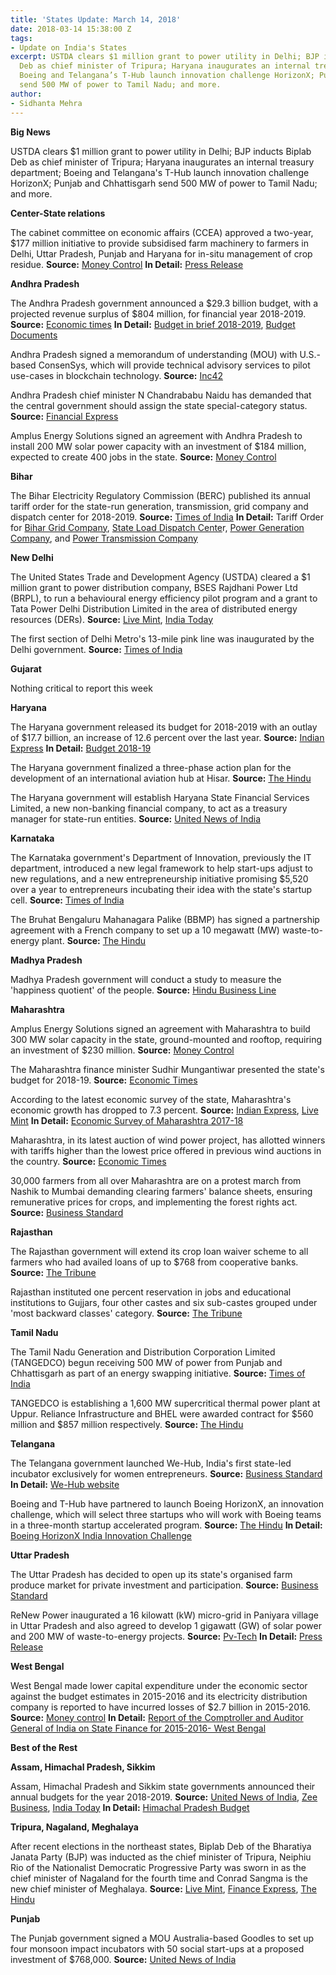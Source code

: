 ```yaml
---
title: 'States Update: March 14, 2018'
date: 2018-03-14 15:38:00 Z
tags:
- Update on India's States
excerpt: USTDA clears $1 million grant to power utility in Delhi; BJP inducts Biplab
  Deb as chief minister of Tripura; Haryana inaugurates an internal treasury department;
  Boeing and Telangana’s T-Hub launch innovation challenge HorizonX; Punjab and Chhattisgarh
  send 500 MW of power to Tamil Nadu; and more.
author:
- Sidhanta Mehra
---
```


**Big News**

USTDA clears $1 million grant to power utility in Delhi; BJP inducts Biplab Deb as chief minister of Tripura; Haryana inaugurates an internal treasury department; Boeing and Telangana&#39;s T-Hub launch innovation challenge HorizonX; Punjab and Chhattisgarh send 500 MW of power to Tamil Nadu; and more.

**Center-State relations**

The cabinet committee on economic affairs (CCEA) approved a two-year, $177 million initiative to provide subsidised farm machinery to farmers in Delhi, Uttar Pradesh, Punjab and Haryana for in-situ management of crop residue. **Source:** [Money Control](https://www.moneycontrol.com/news/india/ccea-nod-to-rs-1151-80-crore-scheme-to-address-stubble-burning-2523643.html) **In Detail:** [Press Release](http://pib.nic.in/newsite/PrintRelease.aspx?relid=177136)

**Andhra Pradesh**

The Andhra Pradesh government announced a $29.3 billion budget, with a projected revenue surplus of $804 million, for financial year 2018-2019. **Source:** [Economic times](https://economictimes.indiatimes.com/news/politics-and-nation/andhra-pradesh-presents-rs-1-91-lakh-crore-budget-for-fy19/articleshow/63215555.cms) **In Detail:** [Budget in brief 2018-2019](https://www.apfinance.gov.in/uploads/budget-2018-19-books/Volume-VI.pdf), [Budget Documents](https://www.apfinance.gov.in/budget.html)

Andhra Pradesh signed a memorandum of understanding (MOU) with U.S.-based ConsenSys, which will provide technical advisory services to pilot use-cases in blockchain technology. **Source:** [Inc42](https://inc42.com/buzz/andhra-pradesh-govt-mou-consensys-blockchain/)

Andhra Pradesh chief minister N Chandrababu Naidu has demanded that the central government should assign the state special-category status. **Source:** [Financial Express](http://www.financialexpress.com/india-news/state-of-play-centre-says-no-to-andhra-pradeshs-plea-for-special-tag/1091023/)

Amplus Energy Solutions signed an agreement with Andhra Pradesh to install 200 MW solar power capacity with an investment of $184 million, expected to create 400 jobs in the state. **Source:** [Money Control](https://www.moneycontrol.com/news/business/amplus-inks-pacts-with-andhra-maharashtra-for-500-mw-solar-energy-2521971.html)

**Bihar**

The Bihar Electricity Regulatory Commission (BERC) published its annual tariff order for the state-run generation, transmission, grid company and dispatch center for 2018-2019. **Source:** [Times of India](https://timesofindia.indiatimes.com/city/patna/berc-tariff-order-for-3-power-firms/articleshow/63207602.cms) **In Detail:** Tariff Order for [Bihar Grid Company](https://berc.co.in/orders/tariff/transmission/1440-tariff-order-of-bihar-grid-company-limited-bgcl-for-fy-2018-19), [State Load Dispatch Cente](https://berc.co.in/orders/tariff/transmission/1439-tariff-order-of-state-load-despatch-centre-sldc-for-fy-2018-19)r, [Power Generation Company](https://berc.co.in/orders/tariff/generation/1437-tariff-order-of-bihar-state-power-generation-co-ltd-bspgcl-for-fy-2018-19), and [Power Transmission Company](https://berc.co.in/orders/tariff/transmission/1438-tariff-order-of-bihar-state-power-transmission-co-ltd-bsptcl-for-fy-2018-19)

**New Delhi**

The United States Trade and Development Agency (USTDA) cleared a $1 million grant to power distribution company, BSES Rajdhani Power Ltd (BRPL), to run a behavioural energy efficiency pilot program and a grant to Tata Power Delhi Distribution Limited in the area of distributed energy resources (DERs). **Source:** [Live Mint](http://www.livemint.com/Industry/uHySiApbbFyqA3kwr8toEO/BSES-Rajdhani-receives-1-million-from-USTDA-for-energy-cons.html), [India Today](https://www.indiatoday.in/pti-feed/story/us-trade-agency-to-support-tata-power-1184619-2018-03-08)

The first section of Delhi Metro&#39;s 13-mile pink line was inaugurated by the Delhi government. **Source:** [Times of India](https://timesofindia.indiatimes.com/city/delhi/first-12-stations-on-pink-line-to-start-operating-from-wednesday/articleshow/63239514.cms)

**Gujarat**

Nothing critical to report this week

**Haryana**

The Haryana government released its budget for 2018-2019 with an outlay of $17.7 billion, an increase of 12.6 percent over the last year. **Source:** [Indian Express](http://indianexpress.com/article/india/haryana-budget-no-new-taxes-outlay-increased-by-12-6-percent-5092814/) **In Detail:** [Budget 2018-19](http://web1.hry.nic.in/budget/Bgfinal.pdf)

The Haryana government finalized a three-phase action plan for the development of an international aviation hub at Hisar. **Source:** [The Hindu](http://www.thehindu.com/news/cities/Delhi/haryana-to-get-international-aviation-hub-in-hisar/article23043121.ece)

The Haryana government will establish Haryana State Financial Services Limited, a new non-banking financial company, to act as a treasury manager for state-run entities. **Source:** [United News of India](http://www.uniindia.com/haryana-to-establish-non-banking-financial-company-for-management-of-surplus-funds/states/news/1164426.html)

**Karnataka**

The Karnataka government&#39;s Department of Innovation, previously the IT department, introduced a new legal framework to help start-ups adjust to new regulations, and a new entrepreneurship initiative promising $5,520 over a year to entrepreneurs incubating their idea with the state&#39;s startup cell. **Source:** [Times of India](https://timesofindia.indiatimes.com/trend-tracking/karnataka-governments-new-policy-frameworks-for-tech-startups/articleshow/63187488.cms)

The Bruhat Bengaluru Mahanagara Palike (BBMP) has signed a partnership agreement with a French company to set up a 10 megawatt (MW) waste-to-energy plant. **Source:** [The Hindu](http://www.thehindu.com/todays-paper/tp-national/tp-karnataka/bbmp-inks-deal-with-french-firm-for-waste-to-energy-plant/article23037921.ece)

**Madhya Pradesh**

Madhya Pradesh government will conduct a study to measure the &#39;happiness quotient&#39; of the people. **Source:** [Hindu Business Line](https://www.thehindubusinessline.com/news/national/mp-to-measure-its-peoples-happiness-quotient/article23040315.ece)

**Maharashtra**

Amplus Energy Solutions signed an agreement with Maharashtra to build 300 MW solar capacity in the state, ground-mounted and rooftop, requiring an investment of $230 million. **Source:** [Money Control](https://www.moneycontrol.com/news/business/amplus-inks-pacts-with-andhra-maharashtra-for-500-mw-solar-energy-2521971.html)

The Maharashtra finance minister Sudhir Mungantiwar presented the state&#39;s budget for 2018-19. **Source:** [Economic Times](https://economictimes.indiatimes.com/news/politics-and-nation/maharashtra-budget-puts-farm-in-focus/articleshow/63242919.cms)

According to the latest economic survey of the state, Maharashtra&#39;s economic growth has dropped to 7.3 percent. **Source:** [Indian Express](http://indianexpress.com/article/india/maharashtra-growth-story-slumps-to-weakest-in-3-years-5091507/), [Live Mint](http://www.livemint.com/Politics/sSAIZjyYC1SoJQ5GkiDUzH/Weak-monsoon-hits-Maharashtras-farm-output-slows-growth.html) **In Detail:** [Economic Survey of Maharashtra 2017-18](https://www.maharashtra.gov.in/Site/upload/WhatsNew/Economic%20Survey%20of%20Maharashtra%202017-18.%20(English).pdf)

Maharashtra, in its latest auction of wind power project, has allotted winners with tariffs higher than the lowest price offered in previous wind auctions in the country. **Source:** [Economic Times](https://economictimes.indiatimes.com/industry/energy/power/maharashtra-wind-power-auction-sees-firming-up-of-tariffs/articleshow/63196004.cms)

30,000 farmers from all over Maharashtra are on a protest march from Nashik to Mumbai demanding clearing farmers&#39; balance sheets, ensuring remunerative prices for crops, and implementing the forest rights act. **Source:** [Business Standard](http://www.business-standard.com/article/economy-policy/crop-crisis-over-30-000-farmers-to-protest-outside-maharashtra-assembly-118031200020_1.html)

**Rajasthan**

The Rajasthan government will extend its crop loan waiver scheme to all farmers who had availed loans of up to $768 from cooperative banks. **Source:** [The Tribune](http://www.tribuneindia.com/news/nation/rajasthan-extends-crop-loan-waiver-to-all-farmers/553703.html)

Rajasthan instituted one percent reservation in jobs and educational institutions to Gujjars, four other castes and six sub-castes grouped under &#39;most backward classes&#39; category. **Source:** [The Tribune](http://www.tribuneindia.com/news/nation/rajasthan-assembly-clears-1-per-cent-reservation-for-gujjars/554244.html)

**Tamil Nadu**

The Tamil Nadu Generation and Distribution Corporation Limited (TANGEDCO) begun receiving 500 MW of power from Punjab and Chhattisgarh as part of an energy swapping initiative. **Source:** [Times of India](https://timesofindia.indiatimes.com/city/chennai/tamil-nadu-begins-power-swapping-with-punjab-chhattisgarh/articleshow/63242827.cms)

TANGEDCO is establishing a 1,600 MW supercritical thermal power plant at Uppur. Reliance Infrastructure and BHEL were awarded contract for $560 million and $857 million respectively. **Source:** [The Hindu](http://www.thehindu.com/todays-paper/tp-national/tp-tamilnadu/reliance-bags-uppur-thermal-power-project/article22955286.ece)

**Telangana**

The Telangana government launched We-Hub, India&#39;s first state-led incubator exclusively for women entrepreneurs. **Source:** [Business Standard](http://www.business-standard.com/article/pti-stories/telangana-govt-launches-start-up-incubator-for-women-118030801315_1.html) **In Detail:** [We-Hub website](http://wehub.telangana.gov.in/index.html)

Boeing and T-Hub have partnered to launch Boeing HorizonX, an innovation challenge, which will select three startups who will work with Boeing teams in a three-month startup accelerated program. **Source:** [The Hindu](http://www.thehindu.com/todays-paper/tp-national/tp-telangana/boeing-grooming-startups-at-t-hub/article22989100.ece) **In Detail:** [Boeing HorizonX India Innovation Challenge](https://t-hub.co/horizonx/)

**Uttar Pradesh**

The Uttar Pradesh has decided to open up its state&#39;s organised farm produce market for private investment and participation. **Source:** [Business Standard](http://www.business-standard.com/article/economy-policy/up-opens-agro-market-worth-rs-600-billion-for-private-investment-118030700651_1.html)

ReNew Power inaugurated a 16 kilowatt (kW) micro-grid in Paniyara village in Uttar Pradesh and also agreed to develop 1 gigawatt (GW) of solar power and 200 MW of waste-to-energy projects. **Source:** [Pv-Tech](https://www.pv-tech.org/news/renew-power-opens-micro-grid-inks-pact-on-2gw-of-solar-across-uttar-pradesh) **In Detail:** [Press Release](https://renewpower.in/wp-content/uploads/2018/03/Press-Release-ReNew-Power-Ventures-signs-MOU-with-Government-of-Uttar-Pradesh-to-invest-Rs.pdf)

**West Bengal**

West Bengal made lower capital expenditure under the economic sector against the budget estimates in 2015-2016 and its electricity distribution company is reported to have incurred losses of $2.7 billion in 2015-2016. **Source:** [Money control](https://www.moneycontrol.com/news/business/wbsedcl-suffered-rs-175-85-cr-revenue-loss-in-fy16-cag-report-2524159.html) **In Detail:** [Report of the Comptroller and Auditor General of India on State Finance for 2015-2016- West Bengal](http://www.cag.gov.in/sites/default/files/audit_report_files/West_Bengal_State_Finances_Report_2015.pdf)

**Best of the Rest**

**Assam, Himachal Pradesh, Sikkim**

Assam, Himachal Pradesh and Sikkim state governments announced their annual budgets for the year 2018-2019. **Source:** [United News of India](http://www.uniindia.com/deficit-budget-in-digital-format-tabled-in-assam/states/news/1165118.html), [Zee Business](http://www.zeebiz.com/india/news-himachal-pradesh-budget-highlights-new-bjp-govt-gives-no-surprises-38814), [India Today](https://www.indiatoday.in/pti-feed/story/sikkim-assembly-passes-budget-for-2018-19-1186605-2018-03-10) **In Detail:** [Himachal Pradesh Budget](http://admis.hp.nic.in/budget/Aspx/Anonymous/BudWeb.aspx)

**Tripura, Nagaland, Meghalaya**

After recent elections in the northeast states, Biplab Deb of the Bharatiya Janata Party (BJP) was inducted as the chief minister of Tripura, Neiphiu Rio of the Nationalist Democratic Progressive Party was sworn in as the chief minister of Nagaland for the fourth time and Conrad Sangma is the new chief minister of Meghalaya. **Source:** [Live Mint](http://www.livemint.com/Politics/Xchvm1A5zrM7Zj47RZbxlN/Biplab-Deb-set-to-take-oath-as-Tripura-chief-minister-today.html), [Finance Express](http://www.financialexpress.com/india-news/meghalaya-cm-conrad-sangma-to-seek-trust-vote-on-monday/1094645/), [The Hindu](http://www.thehindu.com/news/national/other-states/neiphiu-rio-sworn-in-as-nagaland-chief-minister/article22976837.ece)

**Punjab**

The Punjab government signed a MOU Australia-based Goodles to set up four monsoon impact incubators with 50 social start-ups at a proposed investment of $768,000. **Source:** [United News of India](http://www.uniindia.com/punjab-govt-signs-mou-with-australian-company-for-50-social-impact-incubators/business-economy/news/1161641.html)